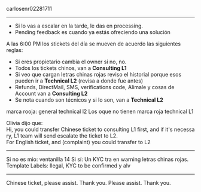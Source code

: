 
carlosenr02281711

---------------
- Si lo vas a escalar en la tarde, le das en processing. 
- Pending feedback es cuando ya estás ofreciendo una solución

A las 6:00 PM los stickets del día se mueven de acuerdo las siguientes reglas:

- Si eres propietario cambia el owner si no, no.
- Todos los tickets chinos, van a **Consulting L1**
- Si veo que cargan letras chinas rojas reviso el historial porque esos pueden ir a **Technical L2** (revisa a donde fue antes)
- Refunds, DirectMail, SMS, verifications code, Alimale y cosas de Account van a **Consulting L2**
- Se nota cuando son técnicos y si lo son, van a **Technical L2**

marca rooja: general technical l2
Los oque no tienen marca roja technical L1

Olivia dijo que: Hi, you could transfer Chinese ticket to consulting L1 first, and if it's necessary, L1 team will send escalate the ticket to L2.
For English ticket, and (complaint) you could transfer to L2

------------
Si no es mio: ventanilla 14
Si sí:
Un KYC tra en warning letras chinas rojas.
Template
Labels: Ilegal, KYC 
to be confirmed
y alv

-------

Chinese ticket, please assist. Thank you.
Please assist. Thank you.
